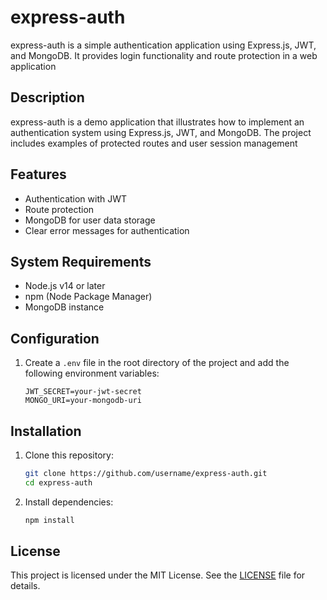 # express-auth

express-auth is a simple authentication application using Express.js, JWT, and MongoDB. It provides login functionality and route protection in a web application


## Description

express-auth is a demo application that illustrates how to implement an authentication system using Express.js, JWT, and MongoDB. The project includes examples of protected routes and user session management

## Features

- Authentication with JWT
- Route protection
- MongoDB for user data storage
- Clear error messages for authentication

## System Requirements

- Node.js v14 or later
- npm (Node Package Manager)
- MongoDB instance

## Configuration

1. Create a `.env` file in the root directory of the project and add the following environment variables:
    ```env
    JWT_SECRET=your-jwt-secret
    MONGO_URI=your-mongodb-uri
    ```

## Installation

1. Clone this repository:
    ```bash
    git clone https://github.com/username/express-auth.git
    cd express-auth
    ```


2. Install dependencies:
    ```bash
    npm install
    ```


## License

This project is licensed under the MIT License. See the [LICENSE](LICENSE) file for details.

